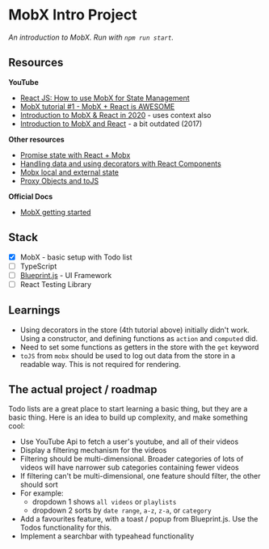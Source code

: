 # MobX Intro Project
_An introduction to MobX. Run with `npm run start`._

## Resources

**YouTube**
- [React JS: How to use MobX for State Management](https://www.youtube.com/watch?v=2ejs-uxSbAk)
- [MobX tutorial #1 - MobX + React is AWESOME](https://www.youtube.com/watch?v=_q50BXqkAfI)
- [Introduction to MobX & React in 2020](https://www.youtube.com/watch?v=pnhIJA64ByY) - uses context also
- [Introduction to MobX and React](https://www.youtube.com/watch?v=Dp75-DnGFrU) - a bit outdated (2017)

**Other resources**
- [Promise state with React + Mobx](https://medium.com/@ridermansb/promise-state-with-react-mobx-86ab4054f43c)
- [Handling data and using decorators with React Components](https://moduscreate.com/blog/ext-js-to-react-handling-data-with-mobx/)
- [Mobx local and external state](https://mobx.js.org/react-integration.html#local-and-external-state)
- [Proxy Objects and toJS](https://stackoverflow.com/questions/51596874/set-array-of-data-into-mobx-array-show-proxy-objects)

**Official Docs**
- [MobX getting started](https://mobx.js.org/getting-started)

## Stack
- [x] MobX - basic setup with Todo list
- [ ] TypeScript
- [ ] [Blueprint.js](https://blueprintjs.com/) - UI Framework
- [ ] React Testing Library

## Learnings
- Using decorators in the store (4th tutorial above) initially didn't work. Using a constructor, and defining functions as `action` and `computed` did.
- Need to set some functions as getters in the store with the `get` keyword
- `toJS` from `mobx` should be used to log out data from the store in a readable way. This is not required for rendering.

## The actual project / roadmap
Todo lists are a great place to start learning a basic thing, but they are a basic thing.
Here is an idea to build up complexity, and make something cool:

- Use YouTube Api to fetch a user's youtube, and all of their videos
- Display a filtering mechanism for the videos
- Filtering should be multi-dimensional. Broader categories of lots of videos will have narrower sub categories containing fewer videos
- If filtering can't be multi-dimensional, one feature should filter, the other should sort
- For example:
  - dropdown 1 shows `all videos` or `playlists`
  - dropdown 2 sorts by `date range`, `a-z`, `z-a`, or `category`
- Add a favourites feature, with a toast / popup from Blueprint.js. Use the Todos functionality for this.
- Implement a searchbar with typeahead functionality
